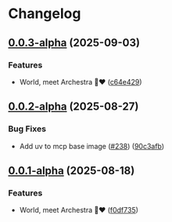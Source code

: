 # Changelog

## [0.0.3-alpha](https://github.com/archestra-ai/archestra/compare/mcp_server_docker_image-v0.0.2-alpha...mcp_server_docker_image-v0.0.3-alpha) (2025-09-03)


### Features

* World, meet Archestra 🤖❤️ ([c64e429](https://github.com/archestra-ai/archestra/commit/c64e429c1d124cda89406f7676b2168f0e2d3ff9))

## [0.0.2-alpha](https://github.com/archestra-ai/archestra/compare/mcp_server_docker_image-v0.0.1-alpha...mcp_server_docker_image-v0.0.2-alpha) (2025-08-27)

### Bug Fixes

- Add uv to mcp base image ([#238](https://github.com/archestra-ai/archestra/issues/238)) ([90c3afb](https://github.com/archestra-ai/archestra/commit/90c3afb85bd462274065bc4f0c9af7762ef17a14))

## [0.0.1-alpha](https://github.com/archestra-ai/archestra/compare/mcp_server_docker_image-v0.0.0-alpha...mcp_server_docker_image-v0.0.1-alpha) (2025-08-18)

### Features

- World, meet Archestra 🤖❤️ ([f0df735](https://github.com/archestra-ai/archestra/commit/f0df735202d076601232dd1fa6e0e874e1080d3c))
